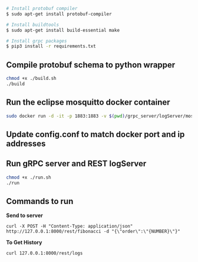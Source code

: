 ```bash
# Install protobuf compiler
$ sudo apt-get install protobuf-compiler

# Install buildtools
$ sudo apt-get install build-essential make

# Install grpc packages
$ pip3 install -r requirements.txt
```

## Compile protobuf schema to python wrapper

```bash
chmod +x ./build.sh
./build
```

## Run the eclipse mosquitto docker container

```bash
sudo docker run -d -it -p 1883:1883 -v $(pwd)/grpc_server/logServer/mosquitto.conf:/mosquitto/config/mosquitto.conf eclipse-mosquitto
```
## Update config.conf to match docker port and ip addresses

## Run gRPC server and REST logServer

```bash
chmod +x ./run.sh
./run
```



## Commands to run

**Send to server**

`curl -X POST -H "Content-Type: application/json" http://127.0.0.1:8000/rest/fibonacci -d "{\"order\":\"{NUMBER}\"}"`



**To Get History**

`curl 127.0.0.1:8000/rest/logs`

